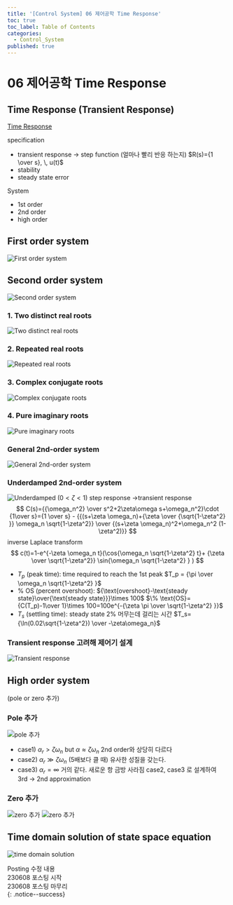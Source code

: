 ```yaml
---
title: '[Control System] 06 제어공학 Time Response'
toc: true
toc_label: Table of Contents
categories:
  - Control_System
published: true
---
```


# 06 제어공학 Time Response
## Time Response (Transient Response)
[Time Response](/assets/images/Control_System_img/6-1-time-response.jpg)

specification
* transient response -> step function (얼마나 빨리 반응 하는지)
	$R(s)={1 \over s}, \, u(t)$
* stability
* steady state error

System
* 1st order
* 2nd order
* high order

## First order system
![First order system](/assets/images/Control_System_img/6-2-first-order-system.jpg)

## Second order system
![Second order system](/assets/images/Control_System_img/6-3-second-order-system.jpg)

### 1. Two distinct real roots
![Two distinct real roots](/assets/images/Control_System_img/6-4-two-distinct-real-roots.jpg)

### 2. Repeated real roots
![Repeated real roots](/assets/images/Control_System_img/6-5-repeated-real-roots.jpg)

### 3. Complex conjugate roots
![Complex conjugate roots](/assets/images/Control_System_img/6-6-complex-conjugate-roots.jpg)

### 4. Pure imaginary roots 
![Pure imaginary roots](/assets/images/Control_System_img/6-7-pure-imaginary-roots.jpg)

### General 2nd-order system
![General 2nd-order system](/assets/images/Control_System_img/6-8-general-2nd-order-system.jpg)

### Underdamped 2nd-order system
![Underdamped](/assets/images/Control_System_img/6-9-underdamped-2nd-order-system.jpg)
$(0<\zeta<1)$ step response ->transient response
$$
C(s)={{\omega_n^2} \over s^2+2\zeta\omega s+\omega_n^2}\cdot {1\over s}={1 \over s} - {{(s+\zeta \omega_n)+{\zeta \over {\sqrt{1-\zeta^2} }} \omega_n \sqrt{1-\zeta^2}} \over {(s+\zeta \omega_n)^2+\omega_n^2 (1-\zeta^2)}}
$$
inverse Laplace transform
$$
c(t)=1-e^{-\zeta \omega_n t}(\cos{\omega_n \sqrt{1-\zeta^2} t}+ {\zeta \over \sqrt{1-\zeta^2}} \sin{\omega_n \sqrt{1-\zeta^2} } )
$$
*  $T_p$ (peak time): time required to reach the 1st peak
	$T_p = {\pi \over \omega_n \sqrt{1-\zeta^2} }$
* % OS (percent overshoot): ${\text{overshoot}-\text{steady state}\over{\text{steady state}}}\times 100$
	$\% \text{OS}={C(T_p)-1\over 1}\times 100=100e^{-{\zeta \pi \over \sqrt{1-\zeta^2} }}$
* $T_s$ (settling time): steady state 2% 머무는데 걸리는 시간
	$T_s={\ln(0.02\sqrt{1-\zeta^2}) \over -\zeta\omega_n}$


### Transient response 고려해 제어기 설계
![Transient response](/assets/images/Control_System_img/6-10-transient-response.jpg)

## High order system
(pole or zero 추가)
### Pole 추가
![pole 추가](/assets/images/Control_System_img/6-11-1-pole.jpg)
* case1) $\alpha_r>\zeta\omega_n$ but $\alpha\approx\zeta\omega_n$ 2nd order와 상당히 다르다
* case2) $\alpha_r\gg\zeta\omega_n$  (5배보다 클 때) 유사한 성질을 갖는다.
* case3) $\alpha_r=\infty$ 거의 같다. 새로운 항 금방 사라짐
case2, case3 로 설계하여 3rd -> 2nd approximation

### Zero 추가
![zero 추가](/assets/images/Control_System_img/6-11-2-zero1.jpg)
![zero 추가](/assets/images/Control_System_img/6-11-2-zero2.jpg)


## Time domain solution of state space equation
![time domain solution](/assets/images/Control_System_img/6-12-time-domain-sol.jpg)


Posting 수정 내용   
230608 포스팅 시작  
230608 포스팅 마무리  
{: .notice--success}

